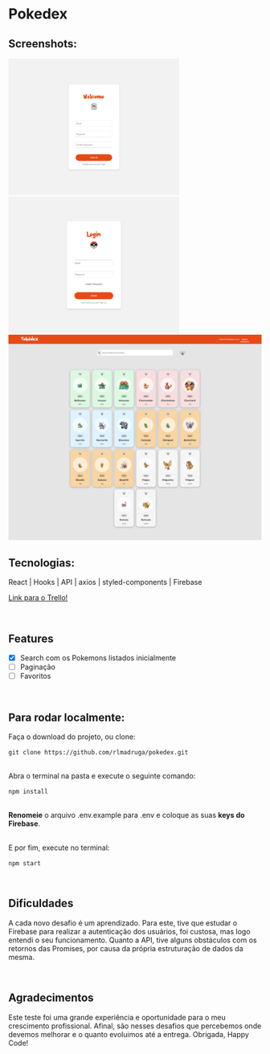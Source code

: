 <h1> Pokedex </h1>

## Screenshots:

<p float='left'>
<img src="./src/assets/images/Readme/1.Signup.png" width='340'>
<img src="./src/assets/images/Readme/3.Login.png" width='340'>
<img src='./src/assets/images/Readme/4.Home.png' width='680'>
</p>

## Tecnologias:

React | Hooks | API | axios | styled-components | Firebase

[Link para o Trello!](https://trello.com/b/p5F9fkKt/pokedex)

<br/>

## Features

- [x] Search com os Pokemons listados inicialmente
- [ ] Paginação
- [ ] Favoritos

<br/>

## Para rodar localmente:

Faça o download do projeto, ou clone:

```
git clone https://github.com/rlmadruga/pokedex.git
```

<br/>Abra o terminal na pasta e execute o seguinte comando:

```
npm install
```

<br/><strong>Renomeie</strong> o arquivo .env.example para .env e coloque as suas <strong>keys do Firebase</strong>.

<br/>E por fim, execute no terminal:

```
npm start
```

<br/>

## Dificuldades

A cada novo desafio é um aprendizado. Para este, tive que estudar o Firebase para realizar a autenticação dos usuários, foi custosa, mas logo entendi o seu funcionamento. Quanto a API, tive alguns obstáculos com os retornos das Promises, por causa da própria estruturação de dados da mesma.

<br/>

## Agradecimentos

Este teste foi uma grande experiência e oportunidade para o meu crescimento profissional. Afinal, são nesses desafios que percebemos onde devemos melhorar e o quanto evoluimos até a entrega. Obrigada, Happy Code!
